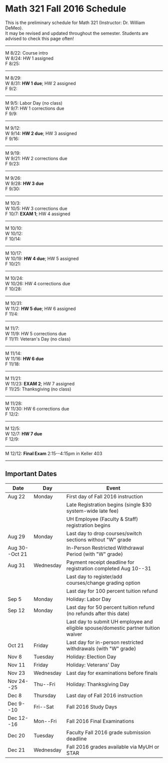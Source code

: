 # Math 321 Fall 2016 Schedule

This is the preliminary schedule for Math 321
(Instructor: Dr. William DeMeo).  
It may be revised and updated throughout the semester. 
Students are advised to check this page often!

---------------------------------------------------------
M 8/22: Course intro  
W 8/24: HW 1 assigned  
F 8/25:  

---------------------------------------------------------  
M 8/29:  
W 8/31: **HW 1 due**; HW 2 assigned  
F 9/2:  

---------------------------------------------------------  
M 9/5: Labor Day (no class)  
W 9/7: HW 1 corrections due  
F 9/9:  

---------------------------------------------------------  
M 9/12:  
W 9/14: **HW 2 due**; HW 3 assigned  
F 9/16:  

---------------------------------------------------------  
M 9/19:  
W 9/21: HW 2 corrections due  
F 9/23:  

---------------------------------------------------------  
M 9/26:  
W 9/28: **HW 3 due**  
F 9/30:  

---------------------------------------------------------  
M 10/3:  
W 10/5: HW 3 corrections due  
F 10/7: **EXAM 1**; HW 4 assigned  

---------------------------------------------------------  
M 10/10:  
W 10/12:  
F 10/14:  

---------------------------------------------------------  
M 10/17:  
W 10/19: **HW 4 due**; HW 5 assigned  
F 10/21:  

---------------------------------------------------------  
M 10/24:  
W 10/26: HW 4 corrections due  
F 10/28:  

---------------------------------------------------------  
M 10/31:  
W 11/2: **HW 5 due**; HW 6 assigned  
F 11/4:  

---------------------------------------------------------  
M 11/7:  
W 11/9: HW 5 corrections due  
F 11/11: Veteran's Day (no class)  

---------------------------------------------------------  
M 11/14:  
W 11/16: **HW 6 due**  
F 11/18:  

---------------------------------------------------------  
M 11/21:  
W 11/23: **EXAM 2**; HW 7 assigned  
F 11/25: Thanksgiving (no class)  

---------------------------------------------------------  
M 11/28:  
W 11/30: HW 6 corrections due  
F 12/2:  

---------------------------------------------------------  
M 12/5:  
W 12/7: **HW 7 due**  
F 12/9:  

---------------------------------------------------------  
M 12/12: **Final Exam** 2:15--4:15pm in Keller 403   

--------------------------------------------

## Important Dates
| Date | Day | Event |
|------|-----|-------|
|Aug 22 | Monday	| First day of Fall 2016 instruction|
|          |         | Late Registration begins (single $30 system-wide late fee)|
|          |         |   UH Employee (Faculty & Staff) registration begins|
|Aug 29         | Monday | Last day to drop courses/switch sections without "W" grade|
| Aug 30--Oct 21|   |  In-Person Restricted Withdrawal Period (with "W" grade)|
|Aug 31| Wednesday| Payment receipt deadline for registration completed Aug 10--31|
| | | Last day to register/add courses/change grading option|
| | | Last day for 100 percent tuition refund|
| Sep 5 | Monday | Holiday: Labor Day|
|Sep 12 | Monday | Last day for 50 percent tuition refund (no refunds after this date)|
|       |        | Last day to submit UH employee and eligible spouse/domestic partner tuition waiver|
| Oct 21| Friday | Last day for in-person restricted withdrawals (with "W" grade)|
| Nov 8 | Tuesday | Holiday: Election Day |
|Nov 11 | Friday | Holiday: Veterans' Day|
| Nov 23 | Wednesday | Last day for examinations before finals|
| Nov 24--25 | Thu--Fri | Holiday: Thanksgiving Day |
| Dec 8 | Thursday | Last day of Fall 2016 instruction|
| Dec 9--10 | Fri--Sat | Fall 2016 Study Days|
| Dec 12--16| Mon--Fri | Fall 2016 Final Examinations|
| Dec 20 | Tuesday | Faculty Fall 2016 grade submission deadline|
| Dec 21 | Wednesday | Fall 2016 grades available via MyUH or STAR|
